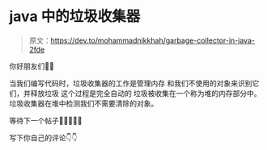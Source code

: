 # java 中的垃圾收集器

> 原文：<https://dev.to/mohammadnikkhah/garbage-collector-in-java-2fde>

你好朋友们🙋‍♂️

当我们编写代码时，垃圾收集器的工作是管理内存
和我们不使用的对象来识别它们，并释放垃圾
这个过程是完全自动的
垃圾被收集在一个称为堆的内存部分中。
垃圾收集器在堆中检测我们不需要清除的对象。

等待下一个帖子🙋‍♂️😉👨‍💻

写下你自己的评论👇👇